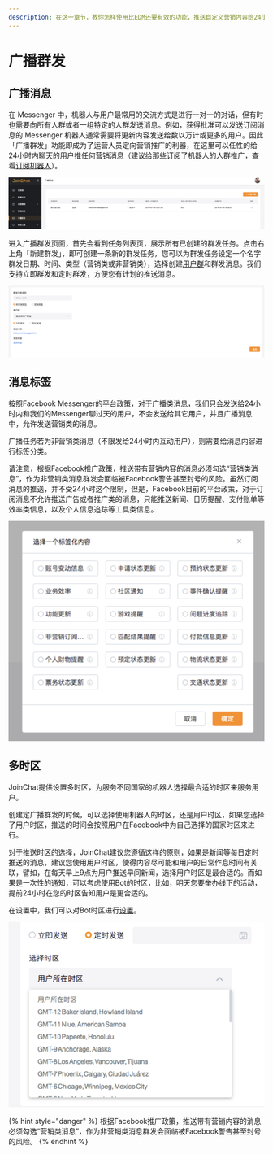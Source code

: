 ```yaml
---
description: 在这一章节，教你怎样使用比EDM还要有效的功能，推送自定义营销内容给24小时内聊过天的所有用户～
---
```


# 广播群发

## 广播消息

在 Messenger 中，机器人与用户最常用的交流方式是进行一对一的对话，但有时也需要向所有人群或者一组特定的人群发送消息。例如，获得批准可以发送订阅消息的 Messenger 机器人通常需要将更新内容发送给数以万计或更多的用户。因此「广播群发」功能即成为了运营人员定向营销推广的利器，在这里可以任性的给24小时内聊天的用户推任何营销消息（建议给那些订阅了机器人的人群推广，查看[订阅机器人](../basic-knowledge/zu-cheng-jie-gou.md#ding-yue-ji-qi-ren-he-qu-xiao-ding-yue-ji-qi-ren)）。

![&#x5E7F;&#x64AD;&#x4EFB;&#x52A1;&#x5217;&#x8868;](../.gitbook/assets/image%20%28129%29.png)

进入广播群发页面，首先会看到任务列表页，展示所有已创建的群发任务。点击右上角「新建群发」，即可创建一条新的群发任务，您可以为群发任务设定一个名字群发日期、时间、类型（营销类或非营销类），选择创建[用户群](yong-hu.md#yong-hu-qun)和群发消息。我们支持立即群发和定时群发，方便您有计划的推送消息。

![&#x65B0;&#x5EFA;&#x4EFB;&#x52A1;](../.gitbook/assets/image%20%28145%29.png)

## 消息标签

按照Facebook Messenger的平台政策，对于广播类消息，我们只会发送给24小时内和我们的Messenger聊过天的用户，不会发送给其它用户，并且广播消息中，允许发送营销类的消息。

广播任务若为非营销类消息（不限发给24小时内互动用户），则需要给消息内容进行标签分类。

请注意，根据Facebook推广政策，推送带有营销内容的消息必须勾选“营销类消息”，作为非营销类消息群发会面临被Facebook警告甚至封号的风险。虽然订阅消息的推送，并不受24小时这个限制，但是，Facebook目前的平台政策，对于订阅消息不允许推送广告或者推广类的消息，只能推送新闻、日历提醒、支付账单等效率类信息，以及个人信息追踪等工具类信息。

![&#x6D88;&#x606F;&#x6807;&#x7B7E;](../.gitbook/assets/image%20%28147%29.png)

## 多时区

JoinChat提供设置多时区，为服务不同国家的机器人选择最合适的时区来服务用户。

创建定广播群发的时候，可以选择使用机器人的时区，还是用户时区，如果您选择了用户时区，推送的时间会按照用户在Facebook中为自己选择的国家时区来进行。

对于推送时区的选择，JoinChat建议您遵循这样的原则，如果是新闻等每日定时推送的消息，建议您使用用户时区，使得内容尽可能和用户的日常作息时间有关联，譬如，在每天早上9点为用户推送早间新闻，选择用户时区是最合适的。而如果是一次性的通知，可以考虑使用Bot的时区，比如，明天您要举办线下的活动，提前24小时在您的时区告知用户是更合适的。

在设置中，我们可以对Bot时区进行[设置](she-zhi/ji-chu-she-zhi.md#ji-qi-ren-duo-shi-qu)。

![](../.gitbook/assets/image%20%28121%29.png)

{% hint style="danger" %}
根据Facebook推广政策，推送带有营销内容的消息必须勾选“营销类消息”，作为非营销类消息群发会面临被Facebook警告甚至封号的风险。
{% endhint %}

